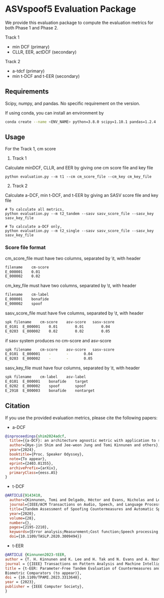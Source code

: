 # ASVspoof5 Evaluation Package
We provide this evaluation package to compute the evaluation metrics for both Phase 1 and Phase 2.

Track 1
* min DCF (primary)
* CLLR, EER, actDCF (secondary)

Track 2
* a-tdcf (primary)
* min t-DCF and t-EER (secondary)


## Requirements

Scipy, numpy, and pandas. No specific requirement on the version.

If using conda, you can install an environment by
```bash
conda create --name <ENV_NAME> python=3.8.0 scipy=1.10.1 pandas=1.2.4
```


## Usage
For the Track 1, cm score 

1. Track 1
   
Calculate minDCF, CLLR, and EER by giving one cm score file and key file
```
python evaluation.py --m t1 --cm cm_score_file --cm_key cm_key_file
```

2. Track 2

Calculate a-DCF, min t-DCF, and t-EER by giving an SASV score file and key file

```
# To calculate all metrics, 
python evaluation.py --m t2_tandem --sasv sasv_score_file --sasv_key sasv_key_file

# To calculate a-DCF only, 
python evaluation.py --m t2_single --sasv sasv_score_file --sasv_key sasv_key_file
```

### Score file format

cm_score_file must have two columns, separated by \t, with header

```bash
filename	cm-score
E_000001	0.01
E_000002	0.02
```

cm_key_file must have two columns, separated by \t, with header
```bash
filename	cm-label
E_000001	bonafide
E_000002	spoof
```

sasv_score_file must have five columns, separated by \t, with header
```bash
spk	filename	cm-score	asv-score	sasv-score
E_0101	E_000001	0.01		0.01		0.04
E_0203	E_000002	0.02		0.02		0.05
```

if sasv system produces no cm-score and asv-score
```bash
spk	filename	cm-score	asv-score	sasv-score
E_0101	E_000001	-		-		0.04
E_0203	E_000002	-		-		0.05
```

sasv_key_file must have four columns, separated by \t, with header
```bash
spk	filename	cm-label	asv-label
E_0101	E_000001	bonafide	target
E_0202	E_000002	spoof		spoof
E_2918	E_000003	bonafide	nontarget
```


## Citation
If you use the provided evaluation metrics, please cite the following papers:

* a-DCF
```bibtex
@inproceedings{shim2024adcf,
  title={{a-DCF}: an architecture agnostic metric with application to spoofing-robust speaker verification},
  author={Hye-jin Shim and Jee-weon Jung and Tomi Kinnunen and others},
  year={2024},
  booktitle={Proc. Speaker Odyssey},
  note={To appear},
  eprint={2403.01355},
  archivePrefix={arXiv},
  primaryClass={eess.AS}
}
```

* t-DCF
```bibtex
@ARTICLE{9143410,
  author={Kinnunen, Tomi and Delgado, Héctor and Evans, Nicholas and Lee, Kong Aik and Vestman, Ville and Nautsch, Andreas and Todisco, Massimiliano and Wang, Xin and Sahidullah, Md and Yamagishi, Junichi and Reynolds, Douglas A.},
  journal={IEEE/ACM Transactions on Audio, Speech, and Language Processing}, 
  title={Tandem Assessment of Spoofing Countermeasures and Automatic Speaker Verification: Fundamentals}, 
  year={2020},
  volume={28},
  number={},
  pages={2195-2210},
  keywords={Error analysis;Measurement;Cost function;Speech processing;Electronic mail;Security;IEEE transactions;Automatic speaker verification (ASV);detect- ion cost function;presentation attack detection;spoofing counter- measures},
  doi={10.1109/TASLP.2020.3009494}}
```

* t-EER
```bibtex
@ARTICLE {Kinnunen2023-tEER,
author = {T. H. Kinnunen and K. Lee and H. Tak and N. Evans and A. Nautsch},
journal = {{IEEE} Transactions on Pattern Analysis and Machine Intelligence},
title = {t-EER: Parameter-Free Tandem Evaluation of Countermeasures and
Biometric Comparators (to appear)},
doi = {10.1109/TPAMI.2023.3313648},
year = {2023},
publisher = {IEEE Computer Society},
}
```
